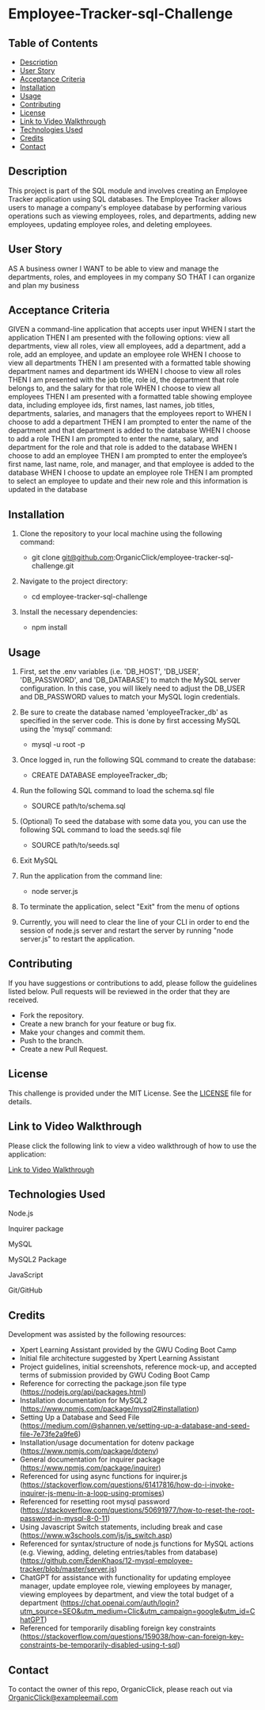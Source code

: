 # Employee-Tracker-sql-Challenge

## Table of Contents
- [Description](#description)
- [User Story](#user-story)
- [Acceptance Criteria](#acceptance-criteria)
- [Installation](#installation)
- [Usage](#usage)
- [Contributing](#contributing)
- [License](#license)
- [Link to Video Walkthrough](#link-to-video-walkthrough)
- [Technologies Used](#technologies-used)
- [Credits](#credits)
- [Contact](#contact)

## Description

This project is part of the SQL module and involves creating an Employee Tracker application using SQL databases. The Employee Tracker allows users to manage a company's employee database by performing various operations such as viewing employees, roles, and departments, adding new employees, updating employee roles, and deleting employees.

## User Story
AS A business owner
I WANT to be able to view and manage the departments, roles, and employees in my company
SO THAT I can organize and plan my business

## Acceptance Criteria
GIVEN a command-line application that accepts user input
WHEN I start the application
THEN I am presented with the following options: view all departments, view all roles, view all employees, add a department, add a role, add an employee, and update an employee role
WHEN I choose to view all departments
THEN I am presented with a formatted table showing department names and department ids
WHEN I choose to view all roles
THEN I am presented with the job title, role id, the department that role belongs to, and the salary for that role
WHEN I choose to view all employees
THEN I am presented with a formatted table showing employee data, including employee ids, first names, last names, job titles, departments, salaries, and managers that the employees report to
WHEN I choose to add a department
THEN I am prompted to enter the name of the department and that department is added to the database
WHEN I choose to add a role
THEN I am prompted to enter the name, salary, and department for the role and that role is added to the database
WHEN I choose to add an employee
THEN I am prompted to enter the employee’s first name, last name, role, and manager, and that employee is added to the database
WHEN I choose to update an employee role
THEN I am prompted to select an employee to update and their new role and this information is updated in the database

## Installation

1. Clone the repository to your local machine using the following command:
   - git clone git@github.com:OrganicClick/employee-tracker-sql-challenge.git


2. Navigate to the project directory:
   - cd employee-tracker-sql-challenge


3. Install the necessary dependencies:
   - npm install

## Usage

1. First, set the .env variables (i.e. 'DB_HOST', 'DB_USER', 'DB_PASSWORD', and 'DB_DATABASE') to match the MySQL server
   configuration. In this case, you will likely need to adjust the DB_USER and DB_PASSWORD values to match your MySQL login credentials.

2. Be sure to create the database named 'employeeTracker_db' as specified in the server code. This is done by first
 accessing MySQL using the 'mysql' command:
   - mysql -u root -p

3. Once logged in, run the following SQL command to create the database:
   - CREATE DATABASE employeeTracker_db;

4. Run the following SQL command to load the schema.sql file
   - SOURCE path/to/schema.sql

5. (Optional) To seed the database with some data you, you can use the following SQL command to load the seeds.sql file
   - SOURCE path/to/seeds.sql

6. Exit MySQL

7. Run the application from the command line:
   - node server.js

8. To terminate the application, select "Exit" from the menu of options

9. Currently, you will need to clear the line of your CLI in order to end the session of node.js server and restart the server by running "node server.js" to restart the application.


## Contributing
If you have suggestions or contributions to add, please follow the guidelines listed below. Pull requests will be reviewed in the order that they are received.
- Fork the repository.
- Create a new branch for your feature or bug fix.
- Make your changes and commit them.
- Push to the branch.
- Create a new Pull Request.

## License
This challenge is provided under the MIT License. See the [LICENSE](LICENSE) file for details.


## Link to Video Walkthrough

Please click the following link to view a video walkthrough of how to use the application:

[Link to Video Walkthrough](https://drive.google.com/file/d/1ctfFI1g094gMcunJPZT9ZMWS8vK9DiXd/view)


## Technologies Used
Node.js

Inquirer package

MySQL

MySQL2 Package

JavaScript

Git/GitHub


## Credits
Development was assisted by the following resources:
 - Xpert Learning Assistant provided by the GWU Coding Boot Camp
 - Initial file architecture suggested by Xpert Learning Assistant
 - Project guidelines, initial screenshots, reference mock-up, and accepted terms of submission provided by GWU Coding Boot Camp
 - Reference for correcting the package.json file type (https://nodejs.org/api/packages.html)
 - Installation documentation for MySQL2 (https://www.npmjs.com/package/mysql2#installation)
 - Setting Up a Database and Seed File (https://medium.com/@shannen.ye/setting-up-a-database-and-seed-file-7e73fe2a9fe6)
 - Installation/usage documentation for dotenv package (https://www.npmjs.com/package/dotenv)
 - General documentation for inquirer package (https://www.npmjs.com/package/inquirer)
 - Referenced for using async functions for inquirer.js (https://stackoverflow.com/questions/61417816/how-do-i-invoke-inquirer-js-menu-in-a-loop-using-promises)
 - Referenced for resetting root mysql password (https://stackoverflow.com/questions/50691977/how-to-reset-the-root-password-in-mysql-8-0-11)
 - Using Javascript Switch statements, including break and case (https://www.w3schools.com/js/js_switch.asp)
 - Referenced for syntax/structure of node.js functions for MySQL actions (e.g. Viewing, adding, deleting entries/tables from database) (https://github.com/EdenKhaos/12-mysql-employee-tracker/blob/master/server.js)
 - ChatGPT for assistance with functionality for updating employee manager, update employee role, viewing employees by manager, viewing employees by department, and view the total budget of a department (https://chat.openai.com/auth/login?utm_source=SEO&utm_medium=Clic&utm_campaign=google&utm_id=ChatGPT)
 - Referenced for temporarily disabling foreign key constraints (https://stackoverflow.com/questions/159038/how-can-foreign-key-constraints-be-temporarily-disabled-using-t-sql)

## Contact
To contact the owner of this repo, OrganicClick, please reach out via OrganicClick@exampleemail.com